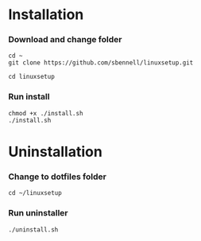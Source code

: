# Installation
### Download and change folder
```
cd ~
git clone https://github.com/sbennell/linuxsetup.git

cd linuxsetup
```
### Run install
```
chmod +x ./install.sh
./install.sh
```

# Uninstallation

### Change to dotfiles folder
```
cd ~/linuxsetup
```

### Run uninstaller
```
./uninstall.sh
```
